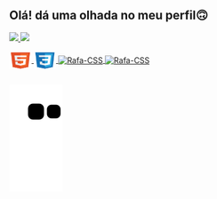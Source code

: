 ## Olá! dá uma olhada no meu perfil🙃

<div>
  <a href="https://github.com/HenrickSC">
  <img height="150em" src="https://github-readme-stats.vercel.app/api?username=HenrickSC&show_icons=true&theme=radical&include_all_commits=true&count_private=true"/>
  <img height="150em" src="https://github-readme-stats.vercel.app/api/top-langs/?username=HenrickSC&layout=compact&langs_count=5&theme=radical"/>
</div>
  
<div style="display: inline_block"><br>
  <img align="center" alt="Rafa-HTML" height="30" width="40" src="https://raw.githubusercontent.com/devicons/devicon/master/icons/html5/html5-original.svg">
  <img align="center" alt="Rafa-CSS" height="30" width="40" src="https://raw.githubusercontent.com/devicons/devicon/master/icons/css3/css3-original.svg">
  <img align="center" alt="Rafa-CSS" height="30" width="40" src="https://cdn.jsdelivr.net/gh/devicons/devicon/icons/javascript/javascript-original.svg" />
  <img align="center" alt="Rafa-CSS" height="40" width="50" src="https://cdn.jsdelivr.net/gh/devicons/devicon/icons/java/java-original-wordmark.svg" />
          
</div>
  
  ##
  
<div>  
 
  ![Snake animation](https://github.com/HenrickSC/HenrickSC/blob/output/github-contribution-grid-snake.svg)
 
</div>


